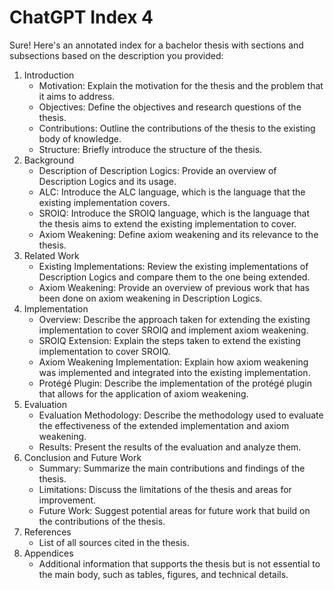 # ChatGPT Index 4

Sure! Here's an annotated index for a bachelor thesis with sections and subsections based on the description you provided:

1. Introduction
    - Motivation: Explain the motivation for the thesis and the problem that it aims to address.
    - Objectives: Define the objectives and research questions of the thesis.
    - Contributions: Outline the contributions of the thesis to the existing body of knowledge.
    - Structure: Briefly introduce the structure of the thesis.
2. Background
    - Description of Description Logics: Provide an overview of Description Logics and its usage.
    - ALC: Introduce the ALC language, which is the language that the existing implementation covers.
    - SROIQ: Introduce the SROIQ language, which is the language that the thesis aims to extend the existing implementation to cover.
    - Axiom Weakening: Define axiom weakening and its relevance to the thesis.
3. Related Work
    - Existing Implementations: Review the existing implementations of Description Logics and compare them to the one being extended.
    - Axiom Weakening: Provide an overview of previous work that has been done on axiom weakening in Description Logics.
4. Implementation
    - Overview: Describe the approach taken for extending the existing implementation to cover SROIQ and implement axiom weakening.
    - SROIQ Extension: Explain the steps taken to extend the existing implementation to cover SROIQ.
    - Axiom Weakening Implementation: Explain how axiom weakening was implemented and integrated into the existing implementation.
    - Protégé Plugin: Describe the implementation of the protégé plugin that allows for the application of axiom weakening.
5. Evaluation
    - Evaluation Methodology: Describe the methodology used to evaluate the effectiveness of the extended implementation and axiom weakening.
    - Results: Present the results of the evaluation and analyze them.
6. Conclusion and Future Work
    - Summary: Summarize the main contributions and findings of the thesis.
    - Limitations: Discuss the limitations of the thesis and areas for improvement.
    - Future Work: Suggest potential areas for future work that build on the contributions of the thesis.
7. References
    - List of all sources cited in the thesis.
8. Appendices
    - Additional information that supports the thesis but is not essential to the main body, such as tables, figures, and technical details.